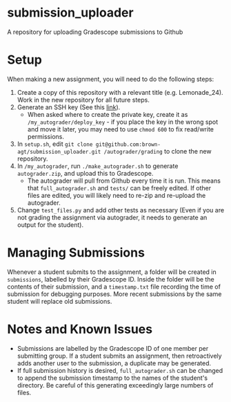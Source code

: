 # submission_uploader
A repository for uploading Gradescope submissions to Github


# Setup

When making a new assignment, you will need to do the following steps:

1. Create a copy of this repository with a relevant title (e.g. Lemonade_24). Work in the new repository for all future steps.
2. Generate an SSH key (See this [link](https://docs.github.com/en/authentication/connecting-to-github-with-ssh/generating-a-new-ssh-key-and-adding-it-to-the-ssh-agent)).
   * When asked where to create the private key, create it as `/my_autograder/deploy_key` - if you place the key in the wrong spot and move it later, you may need to use `chmod 600` to fix read/write permissions.
3. In `setup.sh`, edit `git clone git@github.com:brown-agt/submission_uploader.git /autograder/grading` to clone the new repository.
4. In `/my_autograder`, run `./make_autograder.sh` to generate `autograder.zip`, and upload this to Gradescope.
   * The autograder will pull from Github every time it is run. This means that `full_autograder.sh` and `tests/` can be freely edited. If other files are edited, you will likely need to re-zip and re-upload the autograder.
5. Change `test_files.py` and add other tests as necessary (Even if you are not grading the assignment via autograder, it needs to generate an output for the student).

# Managing Submissions

Whenever a student submits to the assignment, a folder will be created in `submissions`, labelled by their Gradescope ID. Inside the folder will be the contents of their submission, and a `timestamp.txt` file recording the time of submission for debugging purposes. More recent submissions by the same student will replace old submissions. 

# Notes and Known Issues

* Submissions are labelled by the Gradescope ID of one member per submitting group. If a student submits an assignment, then retroactively adds another user to the submission, a duplicate may be generated.
* If full submission history is desired, `full_autograder.sh` can be changed to append the submission timestamp to the names of the student's directory. Be careful of this generating exceedingly large numbers of files.
